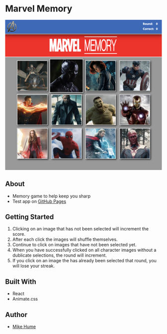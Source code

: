 # Marvel Memory

![Homepage](./assets/images/homepage.png)

## About

- Memory game to help keep you sharp
- Test app on [GitHub Pages](https://mahume.github.io/marvel-memory)

## Getting Started

1. Clicking on an image that has not been selected will increment the score.
2. After each click the images will shuffle themselves.
3. Continue to click on images that have not been selected yet.
4. When you have successfully clicked on all character images without a dublicate selections, the round will increment.
5. If you click on an image the has already been selected that round, you will lose your streak.

## Built With

- React
- Animate.css

## Author

- [Mike Hume](https://mahume.github.io/)
